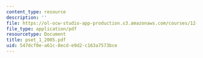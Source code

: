 ```yaml
---
content_type: resource
description: ''
file: https://ol-ocw-studio-app-production.s3.amazonaws.com/courses/12-109-petrology-fall-2005/547dcf0ea61c8ecde9d2c163a7573bce_pset_1_2005.pdf
file_type: application/pdf
resourcetype: Document
title: pset_1_2005.pdf
uid: 547dcf0e-a61c-8ecd-e9d2-c163a7573bce
---
```

